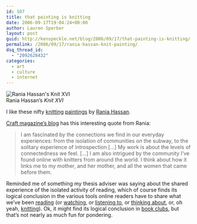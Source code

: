 ```yaml
---
id: 107
title: that painting is knitting
date: 2006-09-17T19:04:24+00:00
author: Lauren Sperber
layout: post
guid: http://kenspeckle.net/blog/2006/09/17/that-painting-is-knitting/
permalink: /2006/09/17/rania-hassan-knit-painting/
dsq_thread_id:
  - "2092628432"
categories:
  - art
  - culture
  - internet
---
```

<div class="rightpic">
  <img src="https://laurensperber.com/images/2006/09/rania-hassan-knit-painting-xvi.jpg" alt="Rania Hassan's Knit XVI" /><div class="caption">Rania Hassan&#8217;s <em>Knit XVI</em></div>
</div>

I like these nifty [knitting](http://goshdarnknit.blogspot.com/2006/09/three-days-to-go.html) [paintings](http://goshdarnknit.blogspot.com/2006/09/two-days-to-go.html) by [Rania Hassan](http://www.raniahassan.com "portfolio site").

[Craft magazine&#8217;s blog](http://www.craftzine.com/blog/archive/2006/09/artist_rania_hassan_and_her_kn.html) has this interesting quote from Rania:

> I am fascinated by the connections we find in our everyday experiences: from the isolation of communities on the subway, to the solitary experience of introspection [&#8230;] My work is about the levels of connectedness we feel. [&#8230;] I am also intrigued by the community I&#8217;ve found online with knitters from around the world. I think about how it links me to my mother, and her mother, and all the women that came before them. 

Reminded me of something my thesis adviser was saying about the shared experience of the isolated activity of reading, which of course finds its logical conclusion in the various tools online readers have to share what we&#8217;ve been [reading](http://del.icio.us) (or [watching](http://youtube.com), or [listening to](http://www.last.fm/), or [thinking about](http://blogspot.com), or, oh yeah, [knitting](http://www.flickr.com/groups/knitting/pool/ "crazy for knitting flickr pool")). Ok, it might find its logical conclusion in [book clubs](http://bookblog.net/bbarchives/000311.html "at least this is a blogged book club"), but that&#8217;s not nearly as much fun for pondering.